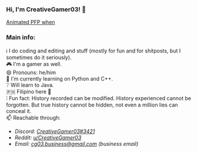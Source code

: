 ### Hi, I'm CreativeGamer03! 👋
[Animated PFP when](./animated_pfp.gif)

### Main info:
ℹ️ I do coding and editing and stuff (mostly for fun and for shitposts, but I sometimes do it seriously).\
🎮 I'm a gamer as well.\
😄 Pronouns: he/him\
🌱 I'm currently learning on Python and C++.\
❔ Will learn to Java.\
🇵🇭 Filipino here 👋\
❕ Fun fact: History recorded can be modified. History experienced cannot be forgotten. But true history cannot be hidden, not even a million lies can conceal it.\
📫 Reachable through:
 -  _Discord: [CreativeGamer03#3421](https://www.discord.com/users/561112319933939714)_
 -  _Reddit: [u/CreativeGamer03](https://www.reddit.com/u/CreativeGamer03)_
 -  _Email: cg03.business@gmail.com (business email)_
<!--
**creativegamer03/creativegamer03** is a ✨ _special_ ✨ repository because its `README.md` (this file) appears on your GitHub profile.

Here are some ideas to get you started:

- 🔭 I’m currently working on ...
- 🌱 I’m currently learning ...
- 👯 I’m looking to collaborate on ...
- 🤔 I’m looking for help with ...
- 💬 Ask me about ...
- 📫 How to reach me: ...
- 😄 Pronouns: ...
- ⚡ Fun fact: ...
-->
